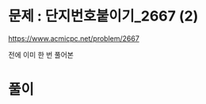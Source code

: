# 문제 : 단지번호붙이기_2667 (2)
https://www.acmicpc.net/problem/2667

전에 이미 한 번 풀어본 

# 풀이
``` python


```
